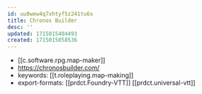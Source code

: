 ```yaml
---
id: uu0wew4q7xhtyf5z241tu6s
title: Chronos Builder
desc: ''
updated: 1715015404493
created: 1715015058536
---
```


- [[c.software.rpg.map-maker]]
- https://chronosbuilder.com/
- keywords: [[t.roleplaying.map-making]]
- export-formats: [[prdct.Foundry-VTT]] [[prdct.universal-vtt]]